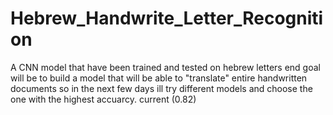 # Hebrew_Handwrite_Letter_Recognition
A CNN model that have been trained and tested on hebrew letters
end goal will be to build a model that will be able to "translate" entire handwritten documents 
so in the next few days ill try different models and choose the one with the highest accuarcy. current (0.82)
